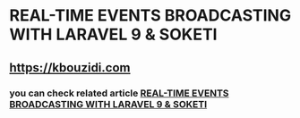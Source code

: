 # REAL-TIME EVENTS BROADCASTING WITH LARAVEL 9 & SOKETI

## https://kbouzidi.com

### you can check related article <a href="https://kbouzidi.com/real-time-events-with-laravel-and-soketi">REAL-TIME EVENTS BROADCASTING WITH LARAVEL 9 & SOKETI

</a>
